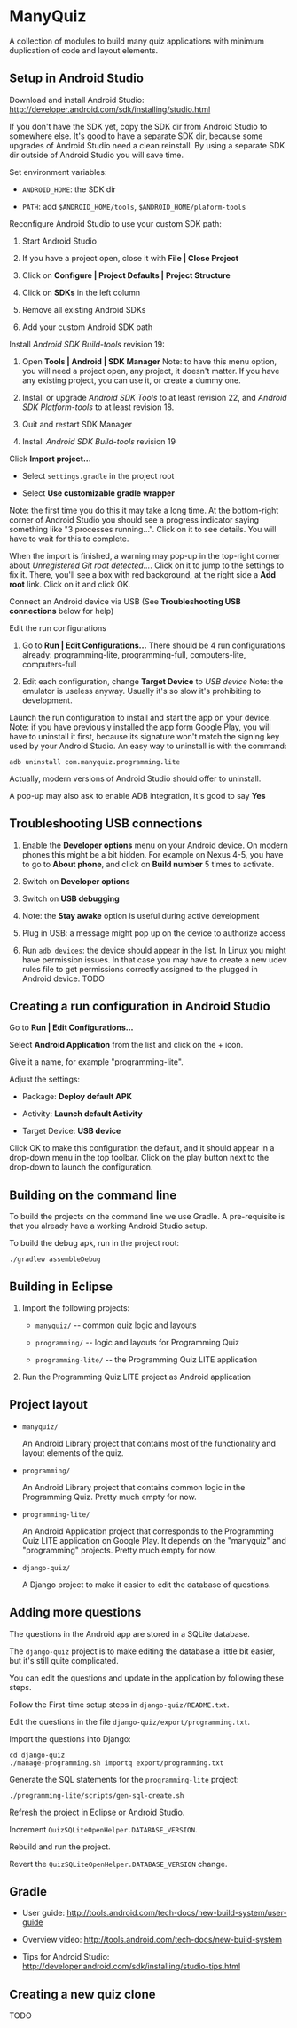 ManyQuiz
========

A collection of modules to build many quiz applications
with minimum duplication of code and layout elements.


Setup in Android Studio
-----------------------

Download and install Android Studio:
http://developer.android.com/sdk/installing/studio.html

If you don't have the SDK yet, copy the SDK dir from Android Studio
to somewhere else. It's good to have a separate SDK dir, because
some upgrades of Android Studio need a clean reinstall. By using a
separate SDK dir outside of Android Studio you will save time.

Set environment variables:

- `ANDROID_HOME`: the SDK dir

- `PATH`: add `$ANDROID_HOME/tools`, `$ANDROID_HOME/plaform-tools`

Reconfigure Android Studio to use your custom SDK path:

1. Start Android Studio

2. If you have a project open, close it with **File | Close Project**

3. Click on **Configure | Project Defaults | Project Structure**

4. Click on **SDKs** in the left column

5. Remove all existing Android SDKs

6. Add your custom Android SDK path

Install *Android SDK Build-tools* revision 19:

1. Open **Tools | Android | SDK Manager**
   Note: to have this menu option, you will need a project open,
   any project, it doesn't matter. If you have any existing project,
   you can use it, or create a dummy one.

2. Install or upgrade *Android SDK Tools* to at least revision 22,
   and *Android SDK Platform-tools* to at least revision 18.

3. Quit and restart SDK Manager

4. Install *Android SDK Build-tools* revision 19

Click **Import project...**

- Select `settings.gradle` in the project root

- Select **Use customizable gradle wrapper**

Note: the first time you do this it may take a long time.
At the bottom-right corner of Android Studio you should see a
progress indicator saying something like "3 processes running...".
Click on it to see details. You will have to wait for this to complete.

When the import is finished, a warning may pop-up in the top-right
corner about *Unregistered Git root detected...*. Click on it to jump
to the settings to fix it. There, you'll see a box with red background,
at the right side a **Add root** link. Click on it and click OK.

Connect an Android device via USB
(See **Troubleshooting USB connections** below for help)

Edit the run configurations

1. Go to **Run | Edit Configurations...**
   There should be 4 run configurations already: programming-lite,
   programming-full, computers-lite, computers-full

2. Edit each configuration, change **Target Device** to *USB device*
   Note: the emulator is useless anyway. Usually it's so slow it's
   prohibiting to development.

Launch the run configuration to install and start the app on your device.
Note: if you have previously installed the app form Google Play,
you will have to uninstall it first, because its signature won't match
the signing key used by your Android Studio.
An easy way to uninstall is with the command:

    adb uninstall com.manyquiz.programming.lite

Actually, modern versions of Android Studio should offer to uninstall.

A pop-up may also ask to enable ADB integration, it's good to say **Yes**


Troubleshooting USB connections
-------------------------------

1. Enable the **Developer options** menu on your Android device.
   On modern phones this might be a bit hidden. For example on Nexus 4-5,
   you have to go to **About phone**, and click on **Build number** 5 times
   to activate.

2. Switch on **Developer options**

3. Switch on **USB debugging**

4. Note: the **Stay awake** option is useful during active development

5. Plug in USB: a message might pop up on the device to authorize access

6. Run `adb devices`: the device should appear in the list.
   In Linux you might have permission issues. In that case you may have
   to create a new udev rules file to get permissions correctly assigned
   to the plugged in Android device.
   TODO


Creating a run configuration in Android Studio
----------------------------------------------

Go to **Run | Edit Configurations...**

Select **Android Application** from the list and click on the + icon.

Give it a name, for example "programming-lite".

Adjust the settings:

- Package: **Deploy default APK**

- Activity: **Launch default Activity**

- Target Device: **USB device**

Click OK to make this configuration the default, and it should
appear in a drop-down menu in the top toolbar.
Click on the play button next to the drop-down to launch the configuration.


Building on the command line
----------------------------

To build the projects on the command line we use Gradle.
A pre-requisite is that you already have a working Android Studio setup.

To build the debug apk, run in the project root:

    ./gradlew assembleDebug


Building in Eclipse
-------------------

1. Import the following projects:

    - `manyquiz/` -- common quiz logic and layouts

    - `programming/` -- logic and layouts for Programming Quiz

    - `programming-lite/` -- the Programming Quiz LITE application

2. Run the Programming Quiz LITE project as Android application


Project layout
--------------

- `manyquiz/`

  An Android Library project that contains most of the
  functionality and layout elements of the quiz.

- `programming/`

  An Android Library project that contains common
  logic in the Programming Quiz.
  Pretty much empty for now.

- `programming-lite/`

  An Android Application project that corresponds to the
  Programming Quiz LITE application on Google Play.
  It depends on the "manyquiz" and "programming" projects.
  Pretty much empty for now.

- `django-quiz/`

  A Django project to make it easier to edit the database
  of questions.


Adding more questions
---------------------
The questions in the Android app are stored in a SQLite database.

The `django-quiz` project is to make editing the database a little
bit easier, but it's still quite complicated.

You can edit the questions and update in the application by
following these steps.

Follow the First-time setup steps in `django-quiz/README.txt`.

Edit the questions in the file `django-quiz/export/programming.txt`.

Import the questions into Django:

    cd django-quiz
    ./manage-programming.sh importq export/programming.txt

Generate the SQL statements for the `programming-lite` project:

    ./programming-lite/scripts/gen-sql-create.sh

Refresh the project in Eclipse or Android Studio.

Increment `QuizSQLiteOpenHelper.DATABASE_VERSION`.

Rebuild and run the project.

Revert the `QuizSQLiteOpenHelper.DATABASE_VERSION` change.


Gradle
------

- User guide: http://tools.android.com/tech-docs/new-build-system/user-guide

- Overview video: http://tools.android.com/tech-docs/new-build-system

- Tips for Android Studio: http://developer.android.com/sdk/installing/studio-tips.html


Creating a new quiz clone
-------------------------

TODO
